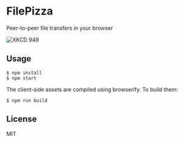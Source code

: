 # FilePizza

Peer-to-peer file transfers in your browser

![XKCD 949](http://imgs.xkcd.com/comics/file_transfer.png)

## Usage

    $ npm install
    $ npm start

The client-side assets are compiled using browserify. To build them:

    $ npm run build

## License

MIT

